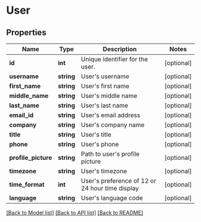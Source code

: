 # User

## Properties
Name | Type | Description | Notes
------------ | ------------- | ------------- | -------------
**id** | **int** | Unique identifier for the user. | [optional] 
**username** | **string** | User&#39;s username | [optional] 
**first_name** | **string** | User&#39;s first name | [optional] 
**middle_name** | **string** | User&#39;s middle name | [optional] 
**last_name** | **string** | User&#39;s last name | [optional] 
**email_id** | **string** | User&#39;s email address | [optional] 
**company** | **string** | User&#39;s company name | [optional] 
**title** | **string** | User&#39;s title | [optional] 
**phone** | **string** | User&#39;s phone | [optional] 
**profile_picture** | **string** | Path to user&#39;s profile picture | [optional] 
**timezone** | **string** | User&#39;s timezone | [optional] 
**time_format** | **int** | User&#39;s preference of 12 or 24 hour time display | [optional] 
**language** | **string** | User&#39;s language code | [optional] 

[[Back to Model list]](../README.md#documentation-for-models) [[Back to API list]](../README.md#documentation-for-api-endpoints) [[Back to README]](../README.md)


